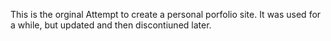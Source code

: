 This is the orginal Attempt to create a personal porfolio site. It was used for a while, but updated and then discontiuned later.
